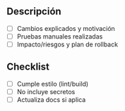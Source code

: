 ## Descripción

- [ ] Cambios explicados y motivación
- [ ] Pruebas manuales realizadas
- [ ] Impacto/riesgos y plan de rollback

## Checklist
- [ ] Cumple estilo (lint/build)
- [ ] No incluye secretos
- [ ] Actualiza docs si aplica
